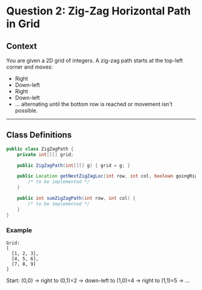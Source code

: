 # Question 2: Zig-Zag Horizontal Path in Grid

## Context

You are given a 2D grid of integers. A zig-zag path starts at the top-left corner and moves:
- Right
- Down-left
- Right
- Down-left  
- ... alternating until the bottom row is reached or movement isn't possible.

---

## Class Definitions

```java
public class ZigZagPath {
    private int[][] grid;

    public ZigZagPath(int[][] g) { grid = g; }

    public Location getNextZigZagLoc(int row, int col, boolean goingRight) {
        /* to be implemented */
    }

    public int sumZigZagPath(int row, int col) {
        /* to be implemented */
    }
}
```

### Example
```
Grid:
[
  [1, 2, 3],
  [4, 5, 6],
  [7, 8, 9]
]
```

Start: (0,0) → right to (0,1)=2 → down-left to (1,0)=4 → right to (1,1)=5 → ...

